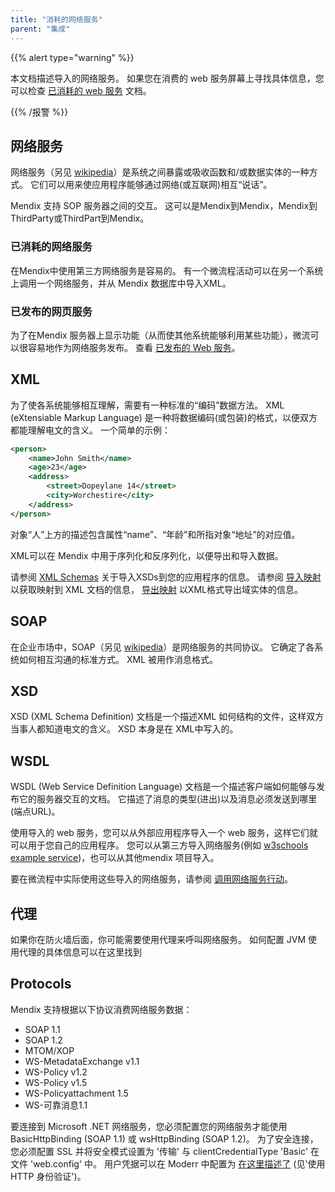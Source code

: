 ```yaml
---
title: "消耗的网络服务"
parent: "集成"
---
```


{{% alert type="warning" %}}

本文档描述导入的网络服务。 如果您在消费的 web 服务屏幕上寻找具体信息，您可以检查 [已消耗的 web 服务](consumed-web-service) 文档。

{{% /报警 %}}

## 网络服务

网络服务（另见 [wikipedia](http://en.wikipedia.org/wiki/Web_service)）是系统之间暴露或吸收函数和/或数据实体的一种方式。 它们可以用来使应用程序能够通过网络(或互联网)相互“说话”。

Mendix 支持 SOP 服务器之间的交互。 这可以是Mendix到Mendix，Mendix到ThirdParty或ThirdPart到Mendix。

### 已消耗的网络服务

在Mendix中使用第三方网络服务是容易的。 有一个微流程活动可以在另一个系统上调用一个网络服务，并从 Mendix 数据库中导入XML。

### 已发布的网页服务

为了在Mendix 服务器上显示功能（从而使其他系统能够利用某些功能），微流可以很容易地作为网络服务发布。 查看 [已发布的 Web 服务](published-web-services)。

## XML

为了使各系统能够相互理解，需要有一种标准的“编码”数据方法。 XML (eXtensiable Markup Language) 是一种将数据编码(或包装)的格式，以便双方都能理解电文的含义。 一个简单的示例：

```xml
<person>
    <name>John Smith</name>
    <age>23</age>
    <address>
        <street>Dopeylane 14</street>
        <city>Worchestire</city>
    </address>
</person>
```

对象“人”上方的描述包含属性“name”、“年龄”和所指对象“地址”的对应值。

XML可以在 Mendix 中用于序列化和反序列化，以便导出和导入数据。

请参阅 [XML Schemas](xml-schemas) 关于导入XSDs到您的应用程序的信息。 请参阅  [导入映射](import-mappings) 以获取映射到 XML 文档的信息， [导出映射](export-mappings) 以XML格式导出域实体的信息。

## SOAP

在企业市场中，SOAP（另见 [wikipedia](http://en.wikipedia.org/wiki/SOAP_(protocol))）是网络服务的共同协议。 它确定了各系统如何相互沟通的标准方式。 XML 被用作消息格式。

## XSD

XSD (XML Schema Definition) 文档是一个描述XML 如何结构的文件，这样双方当事人都知道电文的含义。 XSD 本身是在 XML中写入的。

## WSDL

WSDL (Web Service Definition Language) 文档是一个描述客户端如何能够与发布它的服务器交互的文档。 它描述了消息的类型(进出)以及消息必须发送到哪里(端点URL)。

使用导入的 web 服务，您可以从外部应用程序导入一个 web 服务，这样它们就可以用于您自己的应用程序。 您可以从第三方导入网络服务(例如 [w3schools example service](http://www.w3schools.com/xml/tempconvert.asmx?WSDL))，也可以从其他mendix 项目导入。

要在微流程中实际使用这些导入的网络服务，请参阅 [调用网络服务行动](call-web-service-action)。

## 代理

如果你在防火墙后面，你可能需要使用代理来呼叫网络服务。 如何配置 JVM 使用代理的具体信息可以在这里找到 [](using-a-proxy-to-call-a-webservice)

## Protocols

Mendix 支持根据以下协议消费网络服务数据：

*   SOAP 1.1
*   SOAP 1.2
*   MTOM/XOP
*   WS-MetadataExchange v1.1
*   WS-Policy v1.2
*   WS-Policy v1.5
*   WS-Policyattachment 1.5
*   WS-可靠消息1.1

要连接到 Microsoft .NET 网络服务，您必须配置您的网络服务才能使用 BasicHttpBinding (SOAP 1.1) 或 wsHttpBinding (SOAP 1.2)。 为了安全连接，您必须配置 SSL 并将安全模式设置为 '传输' 与 clientCredentialType 'Basic' 在文件 'web.config' 中。 用户凭据可以在 Moderr 中配置为 [在这里描述了](call-web-service-action) (见'使用HTTP 身份验证')。
